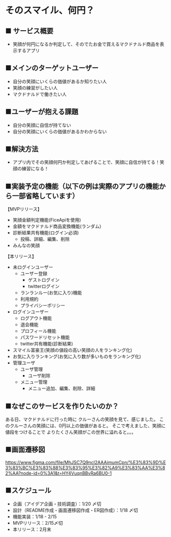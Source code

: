 # そのスマイル、何円？
## ■ サービス概要
- 笑顔が何円になるか判定して、そのでたお金で買えるマクドナルド商品を表示するアプリ

## ■メインのターゲットユーザー
- 自分の笑顔にいくらの価値があるか知りたい人
- 笑顔の練習がしたい人
- マクドナルドで働きたい人

## ■ユーザーが抱える課題
- 自分の笑顔に自信が持てない
- 自分の笑顔にいくらの価値があるかわからない

## ■解決方法
- アプリ内でその笑顔何円か判定してあげることで、笑顔に自信が持てる！笑顔の練習になる！

## ■実装予定の機能（以下の例は実際のアプリの機能から一部省略しています）
【MVPリリース】
* 笑顔金額判定機能(FiceApiを使用)
* 金額をマクドナルド商品変換機能(ランダム)
* 診断結果共有機能(ログイン必須)
  - 投稿、詳細、編集、削除
* みんなの笑顔

【本リリース】
* 未ログインユーザー
  - ユーザー登録
    - ゲストログイン
    - twitterログイン
  - ランランルー(お気に入り)機能
  - 利用規約
  - プライバシーポリシー
* ログインユーザー
  - ログアウト機能
  - 退会機能
  - プロフィール機能
  - パスワードリセット機能
  - twitter共有機能(診断結果)
* スマイル富豪王(笑顔の値段の高い笑顔の人をランキング化)
* お気に入りランキング(お気に入り数が多いものをランキング化)
* 管理ユーザ
  - ユーザ管理
    - ユーザ削除
  - メニュー管理
    - メニュー追加、編集、削除、詳細

## ■なぜこのサービスを作りたいのか？
ある日、マクドナルドに行った時に
クルーさんの笑顔を見て、感じました。
このクルーさんの笑顔には、0円以上の価値があると。
そこで考えました、笑顔に値段をつけることで
よりたくさん笑顔がこの世界に溢れると。。。

##  ■画面遷移図
https://www.figma.com/file/MhJSC7Q9ncl2AAAimumCpn/%E3%83%9D%E3%83%BC%E3%83%88%E3%83%95%E3%82%A9%E3%83%AA%E3%82%AA?node-id=0%3A1&t=HY4VuqnBBvRa6BU0-1

## ■スケジュール
- 企画（アイデア企画・技術調査）：1/20 〆切
- 設計（README作成・画面遷移図作成・ER図作成）：1/18 〆切
- 機能実装：1/18 - 2/15
- MVPリリース：2/15〆切
- 本リリース：2月末
